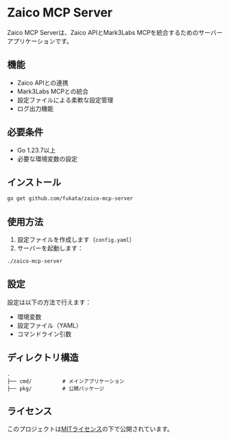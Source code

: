# Zaico MCP Server

Zaico MCP Serverは、Zaico APIとMark3Labs MCPを統合するためのサーバーアプリケーションです。

## 機能

- Zaico APIとの連携
- Mark3Labs MCPとの統合
- 設定ファイルによる柔軟な設定管理
- ログ出力機能

## 必要条件

- Go 1.23.7以上
- 必要な環境変数の設定

## インストール

```bash
go get github.com/fukata/zaico-mcp-server
```

## 使用方法

1. 設定ファイルを作成します（`config.yaml`）
2. サーバーを起動します：

```bash
./zaico-mcp-server
```

## 設定

設定は以下の方法で行えます：

- 環境変数
- 設定ファイル（YAML）
- コマンドライン引数

## ディレクトリ構造

```
.
├── cmd/          # メインアプリケーション
├── pkg/          # 公開パッケージ
```

## ライセンス

このプロジェクトは[MITライセンス](LICENSE.txt)の下で公開されています。 